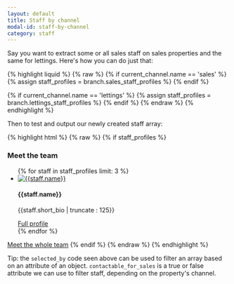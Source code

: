 ```yaml
---
layout: default
title: Staff by channel
modal-id: staff-by-channel
category: staff
---
```

Say you want to extract some or all sales staff on sales properties and the same for lettings. Here's how you can do just that:

{% highlight liquid %}
{% raw %}
{% if current_channel.name == 'sales' %}
    {% assign staff_profiles = branch.sales_staff_profiles %}
{% endif %}

{% if current_channel.name == 'lettings' %}
    {% assign staff_profiles = branch.lettings_staff_profiles %}
{% endif %}
{% endraw %}
{% endhighlight %}

Then to test and output our newly created staff array:

{% highlight html %}
{% raw %}
{% if staff_profiles %}
 <h3>Meet the team</h3>  
 <ul class="thumbnails">
  {% for staff in staff_profiles limit: 3 %}
   <li>
    <a href="{{ staff | url_for_staff_member }}">
     <img src="{{staff.avatar | url_for_generic_image }}" alt="{{staff.name}}" />
    </a>
    <h4>{{staff.name}}</h4>
    <p>{{staff.short_bio | truncate : 125}}</p>
    <a href="{{ staff | url_for_staff_member }}">Full profile</a>
   </li>
  {% endfor %}
 </ul>
 <a href="/staff" class="button">Meet the whole team</a>
{% endif %}
{% endraw %}
{% endhighlight %}

Tip: the ``selected_by`` code seen above can be used to filter an array based on an attribute of an object. ``contactable_for_sales`` is a true or false attribute we can use to filter staff, depending on the property's channel.
